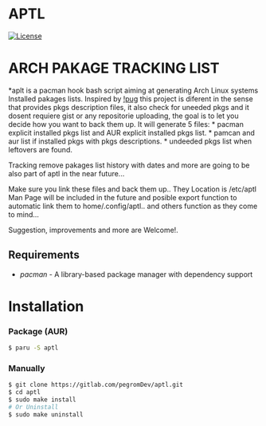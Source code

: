 APTL
===

[![License](https://img.shields.io/badge/license-MIT-blue.svg?style=flat)](https://gitlab.com/pegromDev/aptl/LICENSE)

#	ARCH PAKAGE TRACKING LIST

*aplt is a pacman hook bash script aiming at generating Arch Linux systems Installed pakages lists.
Inspired by [!pug](https://aur.archlinux.org/packages/pug/) this  project is diferent in the sense that provides pkgs description files, it also check for uneeded pkgs and
it dosent requiere gist or any repositorie uploading, the goal is to let you decide how you want to back them up.
 It will generate 5  files:
	* pacman explicit installed pkgs list and AUR explicit installed pkgs list.
	* pamcan and aur list if installed pkgs with pkgs descriptions.
	* undeeded pkgs list when leftovers are found.

Tracking remove pakages list history with dates and more  are going to be also part of aptl in the near future...

Make sure you link these files and back them up.. They Location is /etc/aptl
Man Page will be included in the future and posible export function to automatic link them to home/.config/aptl.. and others function as they come to mind...

Suggestion, improvements and more are Welcome!.



## Requirements

* *pacman* - A library-based package manager with dependency support

# Installation

### Package (AUR)

```bash
$ paru -S aptl
```

### Manually

```bash
$ git clone https://gitlab.com/pegromDev/aptl.git
$ cd aptl
$ sudo make install
# Or Uninstall
$ sudo make uninstall
```
